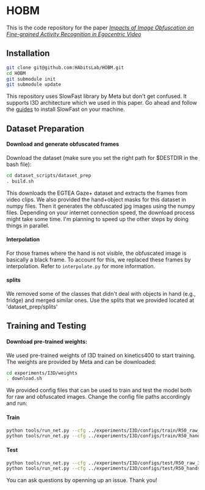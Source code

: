 # HOBM
This is the code repository for the paper [_Impacts of Image Obfuscation on Fine-grained Activity Recognition in Egocentric Video_](https://ieeexplore.ieee.org/abstract/document/9767447)
## Installation
```sh
git clone git@github.com:HAbitsLab/HOBM.git
cd HOBM
git submodule init
git submodule update
```
This repository uses SlowFast library by Meta but don't get confused. It supports I3D architecture which we used in this paper. Go ahead and follow the [guides](https://github.com/facebookresearch/SlowFast) to install SlowFast on your machine.

## Dataset Preparation
#### Download and generate obfuscated frames
Download the dataset (make sure you set the right path for $DESTDIR in the bash file):
```sh
cd dataset_scripts/dataset_prep
. build.sh
```
This downloads the EGTEA Gaze+ dataset and extracts the frames from video clips. We also provided the hand+object masks for this dataset in numpy files. Then it generates the obfuscated jpg images using the numpy files. Depending on your internet connection speed, the download process might take some time. I'm planning to speed up the other steps by doing things in parallel. 
#### Interpolation
For those frames where the hand is not visible, the obfuscated image is basically a black frame. To account for this, we replaced these frames by interpolation. Refer to `interpolate.py` for more information.

#### splits
We removed some of the classes that didn't deal with objects in hand (e.g., fridge) and merged similar ones. Use the splits that we provided located at 'dataset_prep/splits'

## Training and Testing
#### Download pre-trained weights:
We used pre-trained weights of I3D trained on kinetics400 to start training. The weights are provided by Meta and can be downloaded:
```sh
cd experiments/I3D/weights
. download.sh
```
We provided config files that can be used to train and test the model both for raw and obfuscated images. Change the config file paths accordingly and run:
#### Train
```sh
python tools/run_net.py --cfg ../experiments/I3D/configs/train/R50_raw_32x4.yaml NUM_GPUS 1
python tools/run_net.py --cfg ../experiments/I3D/configs/train/R50_hands_obj_32x4.yaml NUM_GPUS 1
```
#### Test
```sh
python tools/run_net.py --cfg ../experiments/I3D/configs/test/R50_raw_32x4.yaml NUM_GPUS 1
python tools/run_net.py --cfg ../experiments/I3D/configs/test/R50_hands_obj_32x4.yaml NUM_GPUS 1
```

You can ask questions by openning up an issue. Thank you!


 

